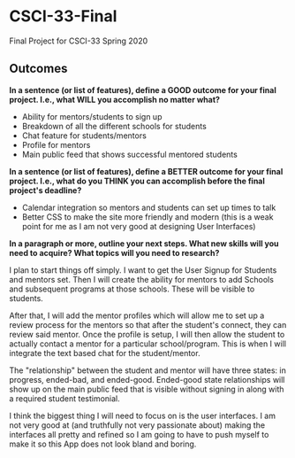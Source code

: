 # CSCI-33-Final
Final Project for CSCI-33 Spring 2020

## Outcomes

__In a sentence (or list of features), define a GOOD outcome for your final project. I.e., what WILL you accomplish no matter what?__

- Ability for mentors/students to sign up
- Breakdown of all the different schools for students
- Chat feature for students/mentors 
- Profile for mentors
- Main public feed that shows successful mentored students 

__In a sentence (or list of features), define a BETTER outcome for your final project. I.e., what do you THINK you can accomplish before the final project's deadline?__

- Calendar integration so mentors and students can set up times to talk 
- Better CSS to make the site more friendly and modern (this is a weak point for me as I am not very good at designing User Interfaces)

__In a paragraph or more, outline your next steps. What new skills will you need to acquire? What topics will you need to research?__

 I plan to start things off simply. I want to get the User Signup for Students and mentors set. Then I will create the ability for mentors to add Schools and subsequent programs at those schools. These will be visible to students. 

After that, I will add the mentor profiles which will allow me to set up a review process for the mentors so that after the student's connect, they can review said mentor. Once the profile is setup, I will then allow the student to actually contact a mentor for a particular school/program. This is when I will integrate the text based chat for the student/mentor. 

The "relationship" between the student and mentor will have three states: in progress, ended-bad, and ended-good. Ended-good state relationships will show up on the main public feed that is visible without signing in along with a required student testimonial. 

I think the biggest thing I will need to focus on is the user interfaces. I am not very good at (and truthfully not very passionate about) making the interfaces all pretty and refined so I am going to have to push myself to make it so this App does not look bland and boring. 
